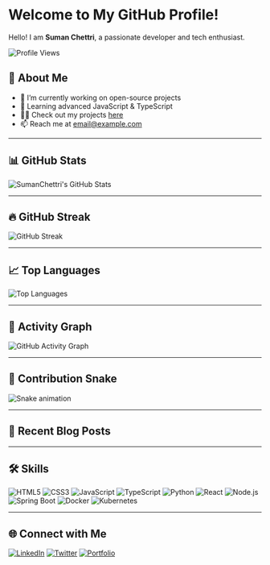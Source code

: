 # Welcome to My GitHub Profile! 

Hello! I am **Suman Chettri**, a passionate developer and tech enthusiast.

<!-- You can add a profile views counter if you want -->
![Profile Views](https://komarev.com/ghpvc/?username=SumanChettri&color=blue&style=flat-square)

## 🚀 About Me
- 🔭 I’m currently working on open-source projects
- 🌱 Learning advanced JavaScript & TypeScript
- 👨‍💻 Check out my projects [here](https://github.com/SumanChettri?tab=repositories)
- 📫 Reach me at [email@example.com](mailto:email@example.com)

---

## 📊 GitHub Stats

![SumanChettri's GitHub Stats](https://github-readme-stats.vercel.app/api?username=SumanChettri&show_icons=true&theme=tokyonight&count_private=true&hide=issues&border_radius=10)

---

## 🔥 GitHub Streak

![GitHub Streak](https://streak-stats.demolab.com/?user=SumanChettri&theme=tokyonight&hide_border=true)

---

## 📈 Top Languages

![Top Languages](https://github-readme-stats.vercel.app/api/top-langs/?username=SumanChettri&layout=compact&theme=tokyonight&langs_count=8)

---

## 🌱 Activity Graph

![GitHub Activity Graph](https://github-readme-activity-graph.vercel.app/graph?username=SumanChettri&theme=react-dark&hide_border=true&bg_color=0D1117)

---

## 🐍 Contribution Snake

<!-- The snake animation (requires an additional workflow if you want it to update automatically) -->
![Snake animation](https://github.com/SumanChettri/SumanChettri/blob/output/github-contribution-grid-snake.svg)

---

## 📝 Recent Blog Posts
<!-- BLOG-POST-LIST:START -->
<!-- BLOG-POST-LIST:END -->

---

## 🛠 Skills

![HTML5](https://img.shields.io/badge/HTML5-E34F26?style=flat&logo=html5&logoColor=white)
![CSS3](https://img.shields.io/badge/CSS3-1572B6?style=flat&logo=css3&logoColor=white)
![JavaScript](https://img.shields.io/badge/JavaScript-F7DF1E?style=flat&logo=javascript&logoColor=black)
![TypeScript](https://img.shields.io/badge/TypeScript-007ACC?style=flat&logo=typescript&logoColor=white)
![Python](https://img.shields.io/badge/Python-3776AB?style=flat&logo=python&logoColor=white)
![React](https://img.shields.io/badge/React-61DAFB?style=flat&logo=react&logoColor=black)
![Node.js](https://img.shields.io/badge/Node.js-43853D?style=flat&logo=node.js&logoColor=white)
![Spring Boot](https://img.shields.io/badge/Spring%20Boot-6DB33F?style=flat&logo=spring-boot&logoColor=white)
![Docker](https://img.shields.io/badge/Docker-2496ED?style=flat&logo=docker&logoColor=white)
![Kubernetes](https://img.shields.io/badge/Kubernetes-326CE5?style=flat&logo=kubernetes&logoColor=white)

---

## 🌐 Connect with Me

[![LinkedIn](https://img.shields.io/badge/LinkedIn-blue?style=for-the-badge&logo=linkedin)](https://www.linkedin.com/in/SumanChettri/)
[![Twitter](https://img.shields.io/badge/Twitter-1DA1F2?style=for-the-badge&logo=twitter)](https://twitter.com/SumanChettri)
[![Portfolio](https://img.shields.io/badge/Portfolio-000000?style=for-the-badge&logo=vercel)](https://SumanChettri.com)
